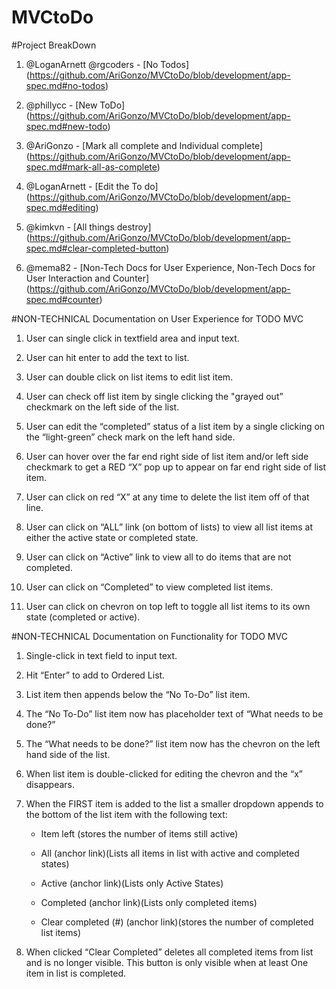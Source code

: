 MVCtoDo
=======

#Project BreakDown

1. @LoganArnett @rgcoders - [No Todos]
(https://github.com/AriGonzo/MVCtoDo/blob/development/app-spec.md#no-todos) 

2. @phillycc - [New ToDo]
(https://github.com/AriGonzo/MVCtoDo/blob/development/app-spec.md#new-todo) 

3. @AriGonzo - [Mark all complete and Individual complete]
(https://github.com/AriGonzo/MVCtoDo/blob/development/app-spec.md#mark-all-as-complete)

4. @LoganArnett - [Edit the To do]
(https://github.com/AriGonzo/MVCtoDo/blob/development/app-spec.md#editing)  

5. @kimkvn - [All things destroy]
(https://github.com/AriGonzo/MVCtoDo/blob/development/app-spec.md#clear-completed-button) 

6. @mema82 - [Non-Tech Docs for User Experience, Non-Tech Docs for User Interaction and Counter]
(https://github.com/AriGonzo/MVCtoDo/blob/development/app-spec.md#counter)



#NON-TECHNICAL Documentation on User Experience for TODO MVC

1. User can single click in textfield area and input text.

2. User can hit enter to add the text to list.

3. User can double click on list items to edit list item.

4. User can check off list item by single clicking the "grayed out” checkmark on the left side of the list.

5. User can edit the “completed” status of a list item by a single clicking on the “light-green” check mark on the left hand side.

6. User can hover over the far end right side of list item and/or left side checkmark to get a RED “X” pop up to appear on far end right side of list item.

7. User can click on red “X” at any time to delete the list item off of that line.

8. User can click on “ALL” link (on bottom of lists) to view all list items at either the active state or completed state.

9. User can click on “Active” link to view all to do items that are not completed.

10. User can click on “Completed” to view completed list items.

11. User can click on chevron on top left to toggle all list items to its own state (completed or active).



#NON-TECHNICAL Documentation on Functionality for TODO MVC

1. Single-click in text field to input text.

2. Hit “Enter” to add to Ordered List.

3. List item then appends below the “No To-Do” list item.

4. The “No To-Do” list item now has placeholder text of “What needs to be done?”

5. The “What needs to be done?” list item now has the chevron on the left hand side of the list.

6. When list item is double-clicked for editing the chevron and the “x” disappears.

7. When the FIRST item is added to the list a smaller dropdown appends to the bottom of the list item with the following text:

    * Item left (stores the number of items still active)

	* All (anchor link)(Lists all items in list with active and  completed states)

	* Active (anchor link)(Lists only Active States)

	* Completed (anchor link)(Lists only completed items)

	* Clear completed (#) (anchor link)(stores the number of  completed list items)

8. When clicked “Clear Completed” deletes all completed items from list and is no longer visible. This button is only visible when at least One item in list is completed.
















